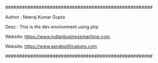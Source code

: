 #####################################################

Author : Neeraj Kumar Gupta

Desc : This is the dev environment using php

Website: https://www.indianbusinessmachine.com

Website: https://www.sendnotifications.com

#####################################################




